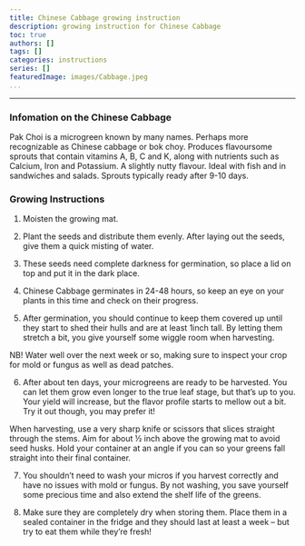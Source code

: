 ```yaml
---
title: Chinese Cabbage growing instruction
description: growing instruction for Chinese Cabbage
toc: true
authors: []
tags: []
categories: instructions
series: []
featuredImage: images/Cabbage.jpeg
...
```

---

### Infomation on the Chinese Cabbage

Pak Choi is a microgreen known by many names. Perhaps more recognizable as Chinese cabbage or bok choy.
Produces flavoursome sprouts that contain vitamins A, B, C and K, along with nutrients such as Calcium, Iron and Potassium. A slightly nutty flavour. Ideal with fish and in sandwiches and salads. Sprouts typically ready after 9-10 days.

### Growing Instructions

1. Moisten the growing mat.

2. Plant the seeds and distribute them evenly. After laying out the seeds, give them a quick misting of water.

3. These seeds need complete darkness for germination, so place a lid on top and put it in the dark place.

4. Chinese Cabbage germinates in 24-48 hours, so keep an eye on your plants in this time and check on their progress.

5. After germination, you should continue to keep them covered up until they start to shed their hulls and are at least 1inch tall. By letting them stretch a bit, you give yourself some wiggle room when harvesting.

NB! Water well over the next week or so, making sure to inspect your crop for mold or fungus as well as dead patches.

6. After about ten days, your microgreens are ready to be harvested. You can let them grow even longer to the true leaf stage, but that’s up to you. Your yield will increase, but the flavor profile starts to mellow out a bit. Try it out though, you may prefer it!

When harvesting, use a very sharp knife or scissors that slices straight through the stems. Aim for about ½ inch above the growing mat to avoid seed husks. Hold your container at an angle if you can so your greens fall straight into their final container.

7. You shouldn’t need to wash your micros if you harvest correctly and have no issues with mold or fungus. By not washing, you save yourself some precious time and also extend the shelf life of the greens.

8. Make sure they are completely dry when storing them. Place them in a sealed container in the fridge and they should last at least a week – but try to eat them while they’re fresh!​
